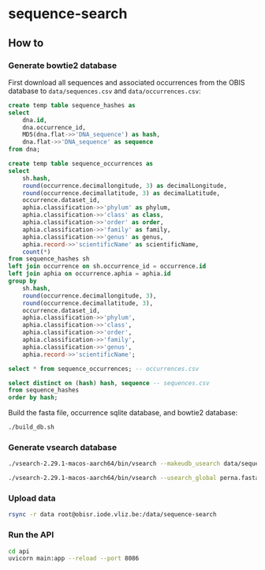 # sequence-search

## How to
### Generate bowtie2 database

First download all sequences and associated occurrences from the OBIS database to `data/sequences.csv` and `data/occurrences.csv`:

```sql
create temp table sequence_hashes as
select
	dna.id,
	dna.occurrence_id,
	MD5(dna.flat->>'DNA_sequence') as hash,
	dna.flat->>'DNA_sequence' as sequence
from dna;

create temp table sequence_occurrences as
select
	sh.hash,
	round(occurrence.decimallongitude, 3) as decimalLongitude,
	round(occurrence.decimallatitude, 3) as decimalLatitude,
	occurrence.dataset_id,
	aphia.classification->>'phylum' as phylum,
	aphia.classification->>'class' as class,
	aphia.classification->>'order' as order,
	aphia.classification->>'family' as family,
	aphia.classification->>'genus' as genus,
	aphia.record->>'scientificName' as scientificName,
	count(*)
from sequence_hashes sh
left join occurrence on sh.occurrence_id = occurrence.id
left join aphia on occurrence.aphia = aphia.id 
group by
	sh.hash,
	round(occurrence.decimallongitude, 3),
	round(occurrence.decimallatitude, 3),
	occurrence.dataset_id,
	aphia.classification->>'phylum',
	aphia.classification->>'class',
	aphia.classification->>'order',
	aphia.classification->>'family',
	aphia.classification->>'genus',
	aphia.record->>'scientificName';

select * from sequence_occurrences; -- occurrences.csv

select distinct on (hash) hash, sequence -- sequences.csv
from sequence_hashes
order by hash;
```

Build the fasta file, occurrence sqlite database, and bowtie2 database:

```sh
./build_db.sh
```

### Generate vsearch database

```bash
./vsearch-2.29.1-macos-aarch64/bin/vsearch --makeudb_usearch data/sequences.fasta --output data/sequences.udb
```

```bash
./vsearch-2.29.1-macos-aarch64/bin/vsearch --usearch_global perna.fasta --db data/sequences.udb --id 0.95 --query_cov 0.95 --maxaccepts 100 --maxrejects 100 --maxhits 10 --blast6out output.txt
```

### Upload data

```sh
rsync -r data root@obisr.iode.vliz.be:/data/sequence-search
```

### Run the API

```sh
cd api
uvicorn main:app --reload --port 8086
```
